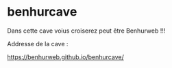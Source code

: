 # benhurcave

Dans cette cave voius croiserez peut être Benhurweb !!!



Addresse de la cave :

https://benhurweb.github.io/benhurcave/
